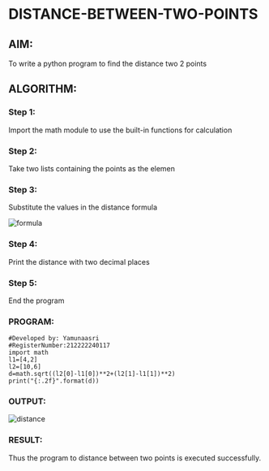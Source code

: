 # DISTANCE-BETWEEN-TWO-POINTS

## AIM:
To write a python program to find the distance two 2 points
## ALGORITHM:
### Step 1: 
Import the math module to use the built-in functions for calculation
### Step 2: 
Take two lists containing the points as the elemen
### Step 3: 
Substitute the values in the distance formula 



![formula](https://user-images.githubusercontent.com/115707860/227723625-39ca208d-77aa-4b9d-8454-b21f73d502e1.jpg)

### Step 4: 
Print the distance with two decimal places
### Step 5: 
End the program
### PROGRAM:
  
```#Program to find the distance between two points.
#Developed by: Yamunaasri
#RegisterNumber:212222240117
import math
l1=[4,2]
l2=[10,6]
d=math.sqrt((l2[0]-l1[0])**2+(l2[1]-l1[1])**2)
print("{:.2f}".format(d))
```

### OUTPUT:
![distance](https://user-images.githubusercontent.com/115707860/227723548-af47207f-9e6f-4cdc-9586-3bd0d5f3cac9.png)


### RESULT:
Thus the program to distance between two points is executed successfully.
